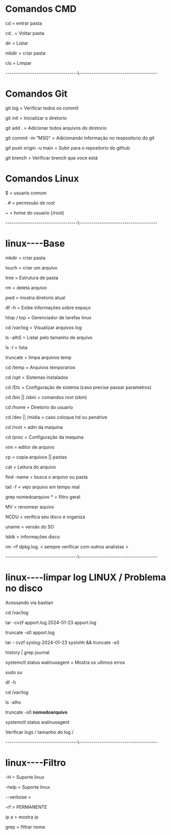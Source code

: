
# Comandos CMD

cd = entrar pasta 

cd.. = Voltar pasta

dir = Listar

mkdir = criar pasta

cls  = Limpar

-----------------------------------\\--------------------------------------

# Comandos Git

git log = Verificar todos os commit

git init = Inicializar o diretorio

git add . = Adicionar todos arquivos do diretorio

git commit -m "MSG" = Adicionando informação no respositorio do git

git push origin -u main = Subir para o repositorio do github

git brench = Verificar brench que voce está 


# Comandos Linux

$ = usuario comum

. # = permissão de root

~ = home do usuario (/root)

-----------------------------------\\--------------------------------------

# linux----Base

mkdir = criar pasta

touch = criar um arquivo

tree = Estrutura de pasta

rm = deleta arquivo

pwd = mostra diretorio atual

df -h = Exibe informações sobre espaço 

htop / top = Gerenciador de tarefas linux 

cd /var/log = Visualizar arquivos log 

ls -alhS  = Listar pelo tamanho de arquivo  

ls -l = lista

truncate = limpa arquivos temp

cd /temp = Arquivos temporarios

cd /opt = Sistemas instalados

cd /Etc = Configuração de sistema (caso precise passar parametros)

cd /bin || /sbin = comandos root (sbin)

cd /home = Diretorio do usuario

cd /dev || /midia = caso coloque hd ou pendrive

cd /root = adm da maquina

cd /proc = Configuração da maquina

vim = editor de arquivo

cp = copia arquivos || pastas

cat = Leitura do arquivo

find -name = busca o arquivo ou pasta

tail -f = vejo arquivo em tempo real

grep nomedoarquivo * = filtro geral

MV = renomear aquivo

NCDU = verifica seu disco e organiza

uname = versão do SO

lsblk = informações disco

rm -rf dpkg.log. < sempre verificar com outros analistas >

-----------------------------------\\--------------------------------------


# linux----limpar log LINUX / Problema no disco

Acessando via bastian

cd /var/log

tar -cvzf apport.log.2024-01-23 apport.log

truncate -s0 apport.log

tar - cvzf syslog-2024-01-23 syslohh && truncate -s0

history | grep journal

systemctl status walinuxagent = Mostra os ultimos erros

sudo su

df -h

cd /var/log

ls -alhs

truncate -s0 __nomedoarquivo__

systemctl status walinuxagent

Verificar logs / tamanho do log / 

-----------------------------------\\--------------------------------------

# linux----Filtro

-H = Suporte linux

-help = Suporte linux

--verbose = 

-rf > PERMANENTE 

ip a > mostra ip

grep = filtrar nome









